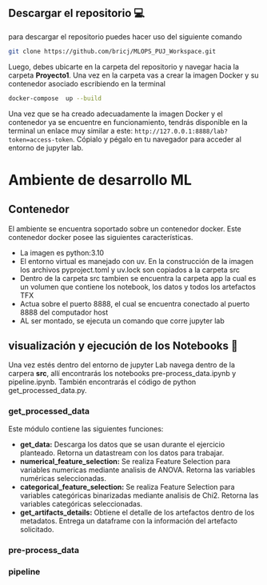## Descargar el repositorio :computer: #
para descargar el repositorio puedes hacer uso del siguiente comando
```bash
git clone https://github.com/bricj/MLOPS_PUJ_Workspace.git 
```

Luego, debes ubicarte en la carpeta del repositorio y navegar hacia la carpeta **Proyecto1**.
Una vez en la carpeta vas a crear la imagen Docker y su contenedor asociado  escribiendo en la terminal
```bash
docker-compose  up --build
```
Una vez que se ha creado adecuadamente la imagen Docker y el contenedor ya se encuentre en funcionamiento, tendrás disponible en la terminal 
un enlace muy similar a este: ```http://127.0.0.1:8888/lab?token=access-token```. Cópialo y pégalo en tu navegador para acceder al entorno de jupyter lab.

# Ambiente de desarrollo ML

## Contenedor

El ambiente se encuentra soportado sobre un contenedor docker. Este contenedor docker posee las siguientes características.

 - La imagen es python:3.10
 - El entorno virtual es manejado con uv. En la construcción de la imagen los archivos pyproject.toml y uv.lock son copiados a la carpeta src
 - Dentro de la carpeta src tambien se encuentra la carpeta app la cual es un volumen que contiene los notebook, los datos y todos los artefactos TFX
 - Actua sobre el puerto 8888, el cual se encuentra conectado al puerto 8888 del computador host
 - AL ser montado, se ejecuta un comando que corre jupyter lab

## visualización y ejecución de los Notebooks :rocket: #

Una vez estés dentro del entorno de jupyter Lab navega dentro de la carpera **src**, allí encontrarás los notebooks pre-process_data.ipynb y pipeline.ipynb. También encontrarás el código de python get_processed_data.py.

### get_processed_data

Este módulo contiene las siguientes funciones:

- **get_data:** Descarga los datos que se usan durante el ejercicio planteado. Retorna un datastream con los datos para trabajar.
- **numerical_feature_selection:** Se realiza Feature Selection para variables numericas mediante analisis de ANOVA. Retorna las variables numéricas seleccionadas.
- **categorical_feature_selection:** Se realiza Feature Selection para variables categóricas binarizadas mediante analisis de Chi2. Retorna las variables categóricas seleccionadas.
- **get_artifacts_details:** Obtiene el detalle de los artefactos dentro de los metadatos. Entrega un dataframe con la información del artefacto solicitado.

### pre-process_data



### pipeline
